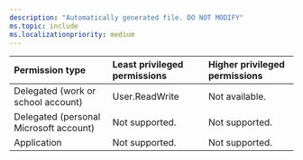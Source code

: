 ```yaml
---
description: "Automatically generated file. DO NOT MODIFY"
ms.topic: include
ms.localizationpriority: medium
---
```


|Permission type|Least privileged permissions|Higher privileged permissions|
|:---|:---|:---|
|Delegated (work or school account)|User.ReadWrite|Not available.|
|Delegated (personal Microsoft account)|Not supported.|Not supported.|
|Application|Not supported.|Not supported.|

